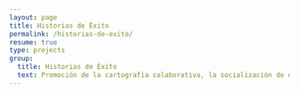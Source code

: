 ```yaml
---
layout: page
title: Historias de Éxito
permalink: /historias-de-exito/
resume: true
type: projects
group:
  title: Historias de Éxito
  text: Promoción de la cartografía colaborativa, la socialización de datos abiertos, y el uso de tecnología libre.
---
```


